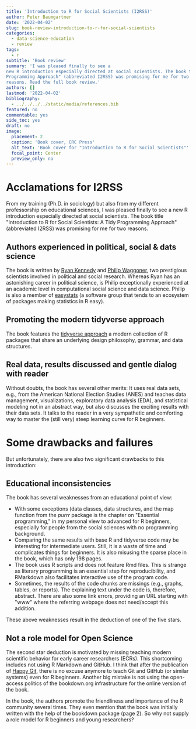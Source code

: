 ```yaml
---
title: 'Introduction to R for Social Scientists (I2RSS)'
author: Peter Baumgartner
date: '2022-04-02'
slug: book-review-introduction-to-r-for-social-scientists
categories:
  - data-science-education
  - review
tags:
  - r
subtitle: 'Book review'
summary: 'I was pleased finally to see a
new R introduction especially directed at social scientists. The book title "Introduction to R for Social Scientists: A Tidy
Programming Approach" (abbreviated I2RSS) was promising for me for two
reasons. Read the full book review.'
authors: []
lastmod: '2022-04-02'
bibliography:
  - ../../../../static/media/references.bib
featured: no
commentable: yes
side_toc: yes
draft: no
image:
  placement: 2
  caption: 'Book cover, CRC Press'
  alt_text: 'Book cover for "Introduction to R for Social Scientists"'
  focal_point: Center
  preview_only: no
---
```


# Acclamations for I2RSS

From my training (Ph.D. in sociology) but also from my different
professorship on educational sciences, I was pleased finally to see a
new R introduction especially directed at social scientists. The book
title "Introduction to R for Social Scientists: A Tidy Programming
Approach" (abbreviated I2RSS) was promising for me for two reasons.

## Authors experienced in political, social & dats science

The book is written by <a href="https://ryanpkennedy.weebly.com/">Ryan
Kennedy</a> and <a href="https://pdwaggoner.github.io/">Philip
Waggoner</a>, two prestigious scientists involved in political and
social research. Whereas Ryan has an astonishing career in political
science, is Philip exceptionally experienced at an academic level in
computational social science and data science. Philip is also a member
of
<a href="https://easystats.github.io/easystats/index.html">easystats</a>
(a software group that tends to an ecosystem of packages making
statistics in R easy).

## Promoting the modern tidyverse approach

The book features the <a href="<https://www.tidyverse.org/">tidyverse
approach</a> a modern collection of R packages that share an underlying
design philosophy, grammar, and data structures.

## Real data, results discussed and gentle dialog with reader

Without doubts, the book has several other merits: It uses real data
sets, e.g., from the
<a jref="https://electionstudies.org/data-center/anes-2016-pilot-study/">American
National Election Studies</a> (ANES) and teaches data management,
visualizations, exploratory data analysis (EDA), and statistical
modeling not in an abstract way, but also discusses the exciting results
with their data sets. It talks to the reader in a very sympathetic and
comforting way to master the (still very) steep learning curve for R
beginners.

# Some drawbacks and failures

But unfortunately, there are also two significant drawbacks to this
introduction:

## Educational inconsistencies

The book has several weaknesses from an educational point of view:

-   With some exceptions (data classes, data structures, and the map
    function from the <i>purrr</i> package is the chapter on "Essential
    programming," in my personal view to advanced for R beginners,
    especially for people from the social sciences with no programming
    background.
-   Comparing the same results with base R and tidyverse code may be
    interesting for intermediate users. Still, it is a waste of time and
    complicates things for beginners. It is also misusing the sparse
    place in the book, which has only 198 pages.
-   The book uses R scripts and does not feature Rmd files. This is
    strange as literary programming is an essential step for
    reproducibility, and RMarkdown also facilitates interactive use of
    the program code.
-   Sometimes, the results of the code chunks are missings (e.g.,
    graphs, tables, or reports). The explaining text under the code is,
    therefore, abstract. There are also some link errors, providing an
    URL starting with "www" where the referring webpage does not
    need/accept this addition.

These above weaknesses result in the deduction of one of the five stars.

## Not a role model for Open Science

The second star deduction is motivated by missing teaching modern
scientific behavior for early career researchers (ECRs). This
shortcoming includes not using R Markdown and GitHub. I think that after the publication of <a
href="https://happygitwithr.com/">Happy Git</a>, there is no excuse
anymore to teach Git and GitHub (or similar systems) even for R
beginners. Another big mistake is not using the open-access politics of
the bookdown.org infrastructure for the online version of the book.

In the book, the authors promote the friendliness and importance of the
R community several times. They even mention that the book was initially
written with the help of the bookdown package (page 2). So why not
supply a role model for R beginners and young researchers?
